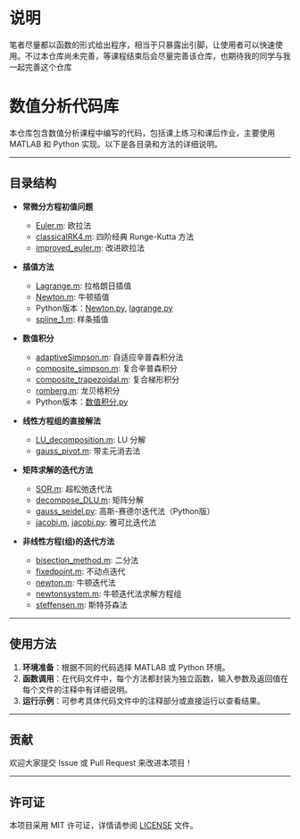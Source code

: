 # 说明
笔者尽量都以函数的形式给出程序，相当于只暴露出引脚，让使用者可以快速使用。不过本仓库尚未完善，等课程结束后会尽量完善该仓库，也期待我的同学与我一起完善这个仓库
# 数值分析代码库

本仓库包含数值分析课程中编写的代码，包括课上练习和课后作业，主要使用 MATLAB 和 Python 实现。以下是各目录和方法的详细说明。

---

## 目录结构

- **常微分方程初值问题**
  - [Euler.m](https://github.com/TsuiDison/MycodeforNumericalAnalysis/blob/main/%E5%B8%B8%E5%BE%AE%E5%88%86%E6%96%B9%E7%A8%8B%E5%88%9D%E5%80%BC/Euler.m): 欧拉法
  - [classicalRK4.m](https://github.com/TsuiDison/MycodeforNumericalAnalysis/blob/main/%E5%B8%B8%E5%BE%AE%E5%88%86%E6%96%B9%E7%A8%8B%E5%88%9D%E5%80%BC/classicalRK4.m): 四阶经典 Runge-Kutta 方法
  - [improved_euler.m](https://github.com/TsuiDison/MycodeforNumericalAnalysis/blob/main/%E5%B8%B8%E5%BE%AE%E5%88%86%E6%96%B9%E7%A8%8B%E5%88%9D%E5%80%BC/improved_euler.m): 改进欧拉法

- **插值方法**
  - [Lagrange.m](https://github.com/TsuiDison/MycodeforNumericalAnalysis/blob/main/%E6%8F%92%E5%80%BC%E6%B3%95/Lagrange.m): 拉格朗日插值
  - [Newton.m](https://github.com/TsuiDison/MycodeforNumericalAnalysis/blob/main/%E6%8F%92%E5%80%BC%E6%B3%95/Newton.m): 牛顿插值
  - Python版本：[Newton.py](https://github.com/TsuiDison/MycodeforNumericalAnalysis/blob/main/%E6%8F%92%E5%80%BC%E6%B3%95/Newton.py), [lagrange.py](https://github.com/TsuiDison/MycodeforNumericalAnalysis/blob/main/%E6%8F%92%E5%80%BC%E6%B3%95/lagrange.py)
  - [spline_1.m](https://github.com/TsuiDison/MycodeforNumericalAnalysis/blob/main/%E6%8F%92%E5%80%BC%E6%B3%95/spline_1.m): 样条插值

- **数值积分**
  - [adaptiveSimpson.m](https://github.com/TsuiDison/MycodeforNumericalAnalysis/blob/main/%E6%95%B0%E5%80%BC%E7%A7%AF%E5%88%86/adaptiveSimpson.m): 自适应辛普森积分法
  - [composite_simpson.m](https://github.com/TsuiDison/MycodeforNumericalAnalysis/blob/main/%E6%95%B0%E5%80%BC%E7%A7%AF%E5%88%86/composite_simpson.m): 复合辛普森积分
  - [composite_trapezoidal.m](https://github.com/TsuiDison/MycodeforNumericalAnalysis/blob/main/%E6%95%B0%E5%80%BC%E7%A7%AF%E5%88%86/composite_trapezoidal.m): 复合梯形积分
  - [romberg.m](https://github.com/TsuiDison/MycodeforNumericalAnalysis/blob/main/%E6%95%B0%E5%80%BC%E7%A7%AF%E5%88%86/romberg.m): 龙贝格积分
  - Python版本：[数值积分.py](https://github.com/TsuiDison/MycodeforNumericalAnalysis/blob/main/%E6%95%B0%E5%80%BC%E7%A7%AF%E5%88%86/%E6%95%B0%E5%80%BC%E7%A7%AF%E5%88%86.py)

- **线性方程组的直接解法**
  - [LU_decomposition.m](https://github.com/TsuiDison/MycodeforNumericalAnalysis/blob/main/%E7%BA%BF%E6%80%A7%E6%96%B9%E7%A8%8B%E7%BB%84%E7%9B%B4%E6%8E%A5%E8%A7%A3%E6%B3%95/LU_decomposition.m): LU 分解
  - [gauss_pivot.m](https://github.com/TsuiDison/MycodeforNumericalAnalysis/blob/main/%E7%BA%BF%E6%80%A7%E6%96%B9%E7%A8%8B%E7%BB%84%E7%9B%B4%E6%8E%A5%E8%A7%A3%E6%B3%95/gauss_pivot.m): 带主元消去法

- **矩阵求解的迭代方法**
  - [SOR.m](https://github.com/TsuiDison/MycodeforNumericalAnalysis/blob/main/%E8%BF%AD%E4%BB%A3%E6%B3%95%E6%B1%82%E7%9F%A9%E9%98%B5/SOR.m): 超松弛迭代法
  - [decompose_DLU.m](https://github.com/TsuiDison/MycodeforNumericalAnalysis/blob/main/%E8%BF%AD%E4%BB%A3%E6%B3%95%E6%B1%82%E7%9F%A9%E9%98%B5/decompose_DLU.m): 矩阵分解
  - [gauss_seidel.py](https://github.com/TsuiDison/MycodeforNumericalAnalysis/blob/main/%E8%BF%AD%E4%BB%A3%E6%B3%95%E6%B1%82%E7%9F%A9%E9%98%B5/gauss_seidel.py): 高斯-赛德尔迭代法（Python版）
  - [jacobi.m](https://github.com/TsuiDison/MycodeforNumericalAnalysis/blob/main/%E8%BF%AD%E4%BB%A3%E6%B3%95%E6%B1%82%E7%9F%A9%E9%98%B5/jacobi.m), [jacobi.py](https://github.com/TsuiDison/MycodeforNumericalAnalysis/blob/main/%E8%BF%AD%E4%BB%A3%E6%B3%95%E6%B1%82%E7%9F%A9%E9%98%B5/jacobi.py): 雅可比迭代法

- **非线性方程(组)的迭代方法**
  - [bisection_method.m](https://github.com/TsuiDison/MycodeforNumericalAnalysis/blob/main/%E8%BF%AD%E4%BB%A3%E6%B3%95%E6%B1%82%E9%9D%9E%E7%BA%BF%E6%80%A7%E6%96%B9%E7%A8%8B(%E7%BB%84)/bisection_method.m): 二分法
  - [fixedpoint.m](https://github.com/TsuiDison/MycodeforNumericalAnalysis/blob/main/%E8%BF%AD%E4%BB%A3%E6%B3%95%E6%B1%82%E9%9D%9E%E7%BA%BF%E6%80%A7%E6%96%B9%E7%A8%8B(%E7%BB%84)/fixedpoint.m): 不动点迭代
  - [newton.m](https://github.com/TsuiDison/MycodeforNumericalAnalysis/blob/main/%E8%BF%AD%E4%BB%A3%E6%B3%95%E6%B1%82%E9%9D%9E%E7%BA%BF%E6%80%A7%E6%96%B9%E7%A8%8B(%E7%BB%84)/newton.m): 牛顿迭代法
  - [newtonsystem.m](https://github.com/TsuiDison/MycodeforNumericalAnalysis/blob/main/%E8%BF%AD%E4%BB%A3%E6%B3%95%E6%B1%82%E9%9D%9E%E7%BA%BF%E6%80%A7%E6%96%B9%E7%A8%8B(%E7%BB%84)/newtonsystem.m): 牛顿迭代法求解方程组
  - [steffensen.m](https://github.com/TsuiDison/MycodeforNumericalAnalysis/blob/main/%E8%BF%AD%E4%BB%A3%E6%B3%95%E6%B1%82%E9%9D%9E%E7%BA%BF%E6%80%A7%E6%96%B9%E7%A8%8B(%E7%BB%84)/steffensen.m): 斯特芬森法

---

## 使用方法
1. **环境准备**：根据不同的代码选择 MATLAB 或 Python 环境。
2. **函数调用**：在代码文件中，每个方法都封装为独立函数，输入参数及返回值在每个文件的注释中有详细说明。
3. **运行示例**：可参考具体代码文件中的注释部分或直接运行以查看结果。

---

## 贡献
欢迎大家提交 Issue 或 Pull Request 来改进本项目！

---

## 许可证
本项目采用 MIT 许可证，详情请参阅 [LICENSE](LICENSE) 文件。
